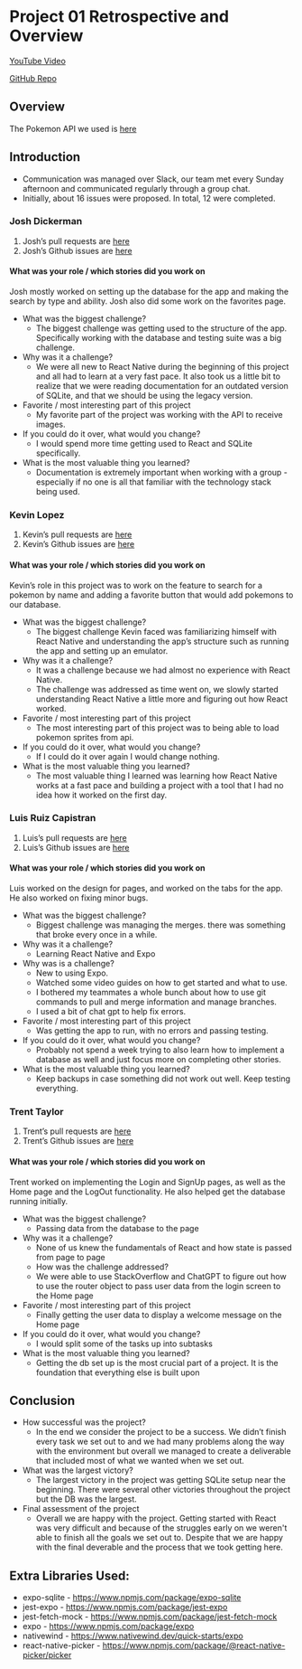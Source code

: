 # Project 01 Retrospective and Overview
[YouTube Video](https://www.youtube.com/watch?v=CSeAoqEDvWE&ab_channel=JoshDickerman)

[GitHub Repo](https://github.com/DickermanJosh/CST438-Project1)
## Overview
The Pokemon API we used is [here](https://pokeapi.co/)
## Introduction
- Communication was managed over Slack, our team met every Sunday afternoon and communicated regularly through a group chat.
- Initially, about 16 issues were proposed. In total, 12 were completed.
### Josh Dickerman
1. Josh’s pull requests are [here](https://github.com/DickermanJosh/CST438-Project1/pulls?q=is%3Apr+is%3Aclosed+author%3ADickermanJoshhttps://github.com/DickermanJosh/CST438-Project1/pulls?q=is%3Apr+is%3Aclosed+author%3ADickermanJosh)
2. Josh’s Github issues are [here](https://github.com/DickermanJosh/CST438-Project1/issues?q=is%3Aissue+is%3Aclosed+assignee%3ADickermanJosh)
#### What was your role / which stories did you work on
Josh mostly worked on setting up the database for the app and making the search by type and ability. Josh also did some work on the favorites page.

- What was the biggest challenge? 
  - The biggest challenge was getting used to the structure of the app. Specifically working with the database and testing suite was a big challenge.
- Why was it a challenge?
  - We were all new to React Native during the beginning of this project and all had to learn at a very fast pace.
It also took us a little bit to realize that we were reading documentation for an outdated version of SQLite, and that we should be using the legacy version.
- Favorite / most interesting part of this project
  - My favorite part of the project was working with the API to receive images.
- If you could do it over, what would you change?
  - I would spend more time getting used to React and SQLite specifically.
- What is the most valuable thing you learned?
  - Documentation is extremely important when working with a group - especially if no one is all that familiar with the technology stack being used.
### Kevin Lopez
1. Kevin’s pull requests are [here](https://github.com/DickermanJosh/CST438-Project1/pulls?q=is%3Apr+is%3Aclosed+author%3AKevinlzs)
2. Kevin’s Github issues are [here](https://github.com/DickermanJosh/CST438-Project1/issues?q=is%3Aissue+is%3Aclosed+assignee%3AKevinlzs)
#### What was your role / which stories did you work on
Kevin’s role in this project was to work on the feature to search for a pokemon by name and adding a favorite button that would add pokemons to our database.

- What was the biggest challenge? 
  - The biggest challenge Kevin faced was familiarizing himself with React Native and understanding the app’s structure such as running the app and setting up an emulator.
- Why was it a challenge?
  - It was a challenge because we had almost no experience with React Native.
  - The challenge was addressed as time went on, we slowly started understanding React Native a little more and figuring out how React worked.
- Favorite / most interesting part of this project
  - The most interesting part of this project was to being able to load pokemon sprites from api.
- If you could do it over, what would you change?
  - If I could do it over again I would change nothing.
- What is the most valuable thing you learned?
  - The most valuable thing I learned was learning how React Native works at a fast pace and building a project with a tool that I had no idea how it worked on the first day.
### Luis Ruiz Capistran
1. Luis’s pull requests are [here](https://github.com/DickermanJosh/CST438-Project1/pulls?q=is%3Apr+is%3Aclosed+author%3ALRuizCapistran)
2. Luis’s Github issues are [here](https://github.com/DickermanJosh/CST438-Project1/issues?q=is%3Aissue+is%3Aclosed+assignee%3ALRuizCapistran)
#### What was your role / which stories did you work on
Luis worked on the design for pages, and worked on the tabs for the app. He also worked on  fixing minor bugs.

- What was the biggest challenge? 
  - Biggest challenge was managing the merges. there was something that broke every once in a while.
- Why was it a challenge?
  - Learning React Native and Expo
- Why was is a challenge?
  - New to using Expo.
  - Watched some video guides on how to get started and what to use. 
  - I bothered my teammates a whole bunch about how to use git commands to pull and merge information and manage branches. 
  - I used a bit of chat gpt to help fix errors.
- Favorite / most interesting part of this project
  - Was getting the app to run, with no errors and passing testing.
- If you could do it over, what would you change?
  - Probably not spend a week trying to also learn how to implement a database as well and just focus more on completing other stories. 
- What is the most valuable thing you learned?
  - Keep backups in case something did not work out well. Keep testing everything.
### Trent Taylor
1. Trent’s pull requests are [here](https://github.com/DickermanJosh/CST438-Project1/pulls?q=is%3Apr+is%3Aclosed+author%3Atr3nt-tayl0r)
2. Trent’s Github issues are [here](https://github.com/DickermanJosh/CST438-Project1/issues?q=is%3Aissue+is%3Aclosed+assignee%3Atr3nt-tayl0r)
#### What was your role / which stories did you work on
Trent worked on implementing the Login and SignUp pages, as well as the Home page and the LogOut functionality.  He also helped get the database running initially.

- What was the biggest challenge? 
  - Passing data from the database to the page 
- Why was it a challenge?
  - None of us knew the fundamentals of React and how state is passed from page to page
  - How was the challenge addressed?
  - We were able to use StackOverflow and ChatGPT to figure out how to use the router object to pass user data from the login screen to the Home page
- Favorite / most interesting part of this project
  - Finally getting the user data to display a welcome message on the Home page
- If you could do it over, what would you change?
  - I would split some of the tasks up into subtasks
- What is the most valuable thing you learned?
  - Getting the db set up is the most crucial part of a project. It is the foundation that everything else is built upon
## Conclusion
- How successful was the project?
  - In the end we consider the project to be a success. We didn’t finish every task we set out to and we had many problems along the way with the environment but overall we managed to create a deliverable that included most of what we wanted when we set out.
- What was the largest victory?
  - The largest victory in the project was getting SQLite setup near the beginning. There were several other victories throughout the project but the DB was the largest.
- Final assessment of the project
  - Overall we are happy with the project. Getting started with React was very difficult and because of the struggles early on we weren't able to finish all the goals we set out to. Despite that we are happy with the final deverable and the process that we took getting here.

## Extra Libraries Used:
- expo-sqlite - https://www.npmjs.com/package/expo-sqlite
- jest-expo - https://www.npmjs.com/package/jest-expo
- jest-fetch-mock - https://www.npmjs.com/package/jest-fetch-mock
- expo - https://www.npmjs.com/package/expo
- nativewind - https://www.nativewind.dev/quick-starts/expo 
- react-native-picker - https://www.npmjs.com/package/@react-native-picker/picker
